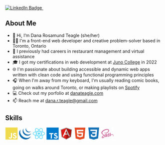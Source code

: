<div id="badges">
  <a href="https://linkedin.com/in/danateagle">
    <img src="https://img.shields.io/badge/LinkedIn-efc4e2?style=for-the-badge&logo=linkedin&logoColor=282b2c" alt="LinkedIn Badge"/>
  </a>
  <img src="https://komarev.com/ghpvc/?username=torontopubliclibra&style=for-the-badge&color=678c94" alt=""/>
</div>

## About Me

- 👋 Hi, I’m Dana Rosamund Teagle (she/her)
- 👩‍💻 I'm a front-end web developer and creative problem-solver based in Toronto, Ontario
- 🔪 I previously had careers in restaurant management and virtual assistance
- 🎓 I got my certifications in web development at <a href="https://junocollege.com">Juno College</a> in 2022
- 🌐 I'm passionate about building accessible and dynamic web apps written with clean code and using functional programming principles
- 🎧 When I'm away from my keyboard, I'm usually reading comic books, going on walks around Toronto, or making playlists on <a href="https://open.spotify.com/user/zl14jd6qwpyhzcjtcwn5dkp78?si=WqZ87bKWQNe-VpS_xMRNRw">Spotify</a>
- 💻 Check out my porfolio at <a href="https://danateagle.com">danateagle.com</a>
- 📫 Reach me at <a href="mailto:dana.r.teagle@gmail.com">dana.r.teagle@gmail.com</a>

## Skills

<div>
    <a href="https://en.wikipedia.org/wiki/JavaScript"><img src="https://github.com/devicons/devicon/blob/master/icons/javascript/javascript-plain.svg" title="Javascript" alt="Javascript" width="40" height="40"/></a>
    <a href="https://en.wikipedia.org/wiki/JQuery"><img src="https://github.com/devicons/devicon/blob/master/icons/jquery/jquery-plain.svg" title="jQuery" alt="jQuery" width="40" height="40"/></a>
    <a href="https://en.wikipedia.org/wiki/React_(JavaScript_library)"><img src="https://github.com/devicons/devicon/blob/master/icons/react/react-original.svg" title="React" alt="React" width="40" height="40"/></a>
    <a href="https://en.wikipedia.org/wiki/TypeScript"><img src="https://github.com/devicons/devicon/blob/master/icons/typescript/typescript-original.svg" title="Typescript" alt="Typescript" width="40" height="40"/></a>
    <a href="https://en.wikipedia.org/wiki/AngularJS"><img src="https://github.com/devicons/devicon/blob/master/icons/angularjs/angularjs-original.svg" title="Angular" alt="Angular" width="40" height="40"/></a>
    <a href="https://en.wikipedia.org/wiki/HTML5"><img src="https://github.com/devicons/devicon/blob/master/icons/html5/html5-plain.svg" title="HTML5" alt="HTML5" width="40" height="40"/></a>
    <a href="https://en.wikipedia.org/wiki/CSS"><img src="https://github.com/devicons/devicon/blob/master/icons/css3/css3-plain.svg" title="CSS3" alt="CSS3" width="40" height="40"/></a>
    <a href="https://en.wikipedia.org/wiki/Sass_(stylesheet_language)"><img src="https://github.com/devicons/devicon/blob/master/icons/sass/sass-original.svg" title="SASS" alt="SASS" width="40" height="40"/></a>
</div>
